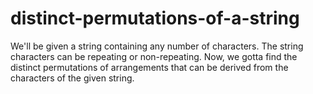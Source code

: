 # distinct-permutations-of-a-string

We'll be given a string containing any number of characters. The string characters can be repeating or non-repeating. Now, we gotta find the distinct permutations of arrangements that can be derived from the characters of the given string.
